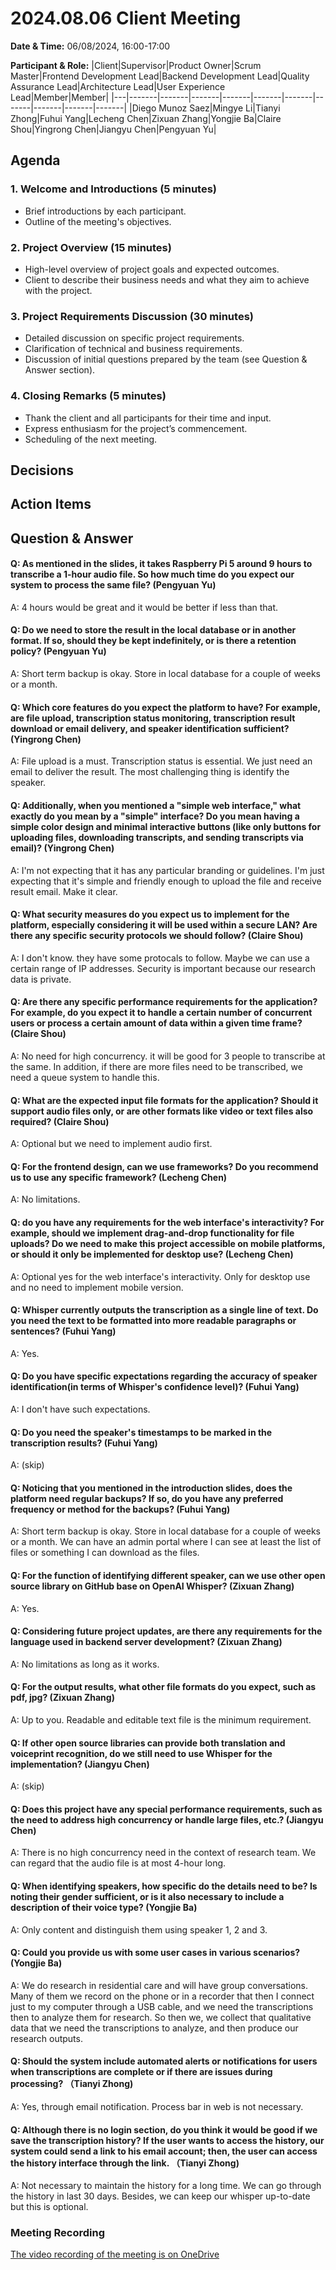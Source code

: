 # 2024.08.06 Client Meeting

**Date & Time:** 06/08/2024, 16:00-17:00

**Participant & Role:**
|Client|Supervisor|Product Owner|Scrum Master|Frontend Development Lead|Backend Development Lead|Quality Assurance Lead|Architecture Lead|User Experience Lead|Member|Member|
|---|-------|-------|-------|-------|-------|-------|-------|-------|-------|-------|
|Diego Munoz Saez|Mingye Li|Tianyi Zhong|Fuhui Yang|Lecheng Chen|Zixuan Zhang|Yongjie Ba|Claire Shou|Yingrong Chen|Jiangyu Chen|Pengyuan Yu|

## Agenda


### 1. **Welcome and Introductions (5 minutes)**
   - Brief introductions by each participant.
   - Outline of the meeting's objectives.

### 2. **Project Overview (15 minutes)**
   - High-level overview of project goals and expected outcomes.
   - Client to describe their business needs and what they aim to achieve with the project.

### 3. **Project Requirements Discussion (30 minutes)**
   - Detailed discussion on specific project requirements.
   - Clarification of technical and business requirements.
   - Discussion of initial questions prepared by the team (see Question & Answer section).

### 4. **Closing Remarks (5 minutes)**
   - Thank the client and all participants for their time and input.
   - Express enthusiasm for the project’s commencement.
   - Scheduling of the next meeting.



## Decisions


## Action Items





## Question & Answer


#### Q: As mentioned in the slides, it takes Raspberry Pi 5 around 9 hours to transcribe a 1-hour audio file. So how much time do you expect our system to process the same file? (Pengyuan Yu)

A: 4 hours would be great and it would be better if less than that.

#### Q: Do we need to store the result in the local database or in another format. If so, should they be kept indefinitely, or is there a retention policy? (Pengyuan Yu)

A: Short term backup is okay. Store in local database for a couple of weeks or a month.

#### Q: Which core features do you expect the platform to have? For example, are file upload, transcription status monitoring, transcription result download or email delivery, and speaker identification sufficient?  (Yingrong Chen)

A: File upload is a must. Transcription status is essential. We just need an email to deliver the result. The most challenging thing is identify the speaker. 

#### Q: Additionally, when you mentioned a "simple web interface," what exactly do you mean by a "simple" interface? Do you mean having a simple color design and minimal interactive buttons (like only buttons for uploading files, downloading transcripts, and sending transcripts via email)? (Yingrong Chen)

A: I'm not expecting that it has any particular branding or guidelines. I'm just expecting that it's simple and friendly enough to upload the file and receive result email. Make it clear.

#### Q: What security measures do you expect us to implement for the platform, especially considering it will be used within a secure LAN? Are there any specific security protocols we should follow? (Claire Shou)

A: I don't know. they have some protocals to follow. Maybe we can use a certain range of IP addresses. Security is important because our research data is private.

#### Q: Are there any specific performance requirements for the application? For example, do you expect it to handle a certain number of concurrent users or process a certain amount of data within a given time frame? (Claire Shou)

A: No need for high concurrency. it will be good for 3 people to transcribe at the same. In addition, if there are more files need to be transcribed, we need a queue system to handle this.

#### Q: What are the expected input file formats for the application? Should it support audio files only, or are other formats like video or text files also required? (Claire Shou)

A: Optional but we need to implement audio first.

#### Q: For the frontend design, can we use frameworks? Do you recommend us to use any specific framework? (Lecheng Chen)

A: No limitations.

#### Q: do you have any requirements for the web interface's interactivity? For example, should we implement drag-and-drop functionality for file uploads? Do we need to make this project accessible on mobile platforms, or should it only be implemented for desktop use? (Lecheng Chen)

A: Optional yes for the web interface's interactivity. Only for desktop use and no need to implement mobile version.

#### Q: Whisper currently outputs the transcription as a single line of text. Do you need the text to be formatted into more readable paragraphs or sentences? (Fuhui Yang)

A: Yes.

#### Q: Do you have specific expectations regarding the accuracy of speaker identification(in terms of Whisper's confidence level)? (Fuhui Yang)

A: I don't have such expectations.

#### Q: Do you need the speaker's timestamps to be marked in the transcription results? (Fuhui Yang)

A: (skip)

#### Q: Noticing that you mentioned in the introduction slides, does the platform need regular backups? If so, do you have any preferred frequency or method for the backups? (Fuhui Yang)

A: Short term backup is okay. Store in local database for a couple of weeks or a month. We can have an admin portal where I can see at least the list of files or something I can download as the files.

#### Q: For the function of identifying different speaker, can we use other open source library on GitHub base on OpenAI Whisper? (Zixuan Zhang)

A: Yes.

#### Q: Considering future project updates, are there any requirements for the language used in backend server development? (Zixuan Zhang)

A: No limitations as long as it works.

#### Q: For the output results, what other file formats do you expect, such as pdf, jpg? (Zixuan Zhang)

A: Up to you. Readable and editable text file is the minimum requirement.

#### Q: If other open source libraries can provide both translation and voiceprint recognition, do we still need to use Whisper for the implementation? (Jiangyu Chen)

A: (skip)

#### Q: Does this project have any special performance requirements, such as the need to address high concurrency or handle large files, etc.? (Jiangyu Chen)

A: There is no high concurrency need in the context of research team. We can regard that the audio file is at most 4-hour long.

#### Q: When identifying speakers, how specific do the details need to be? Is noting their gender sufficient, or is it also necessary to include a description of their voice type? (Yongjie Ba)

A: Only content and distinguish them using speaker 1, 2 and 3.

#### Q: Could you provide us with some user cases in various scenarios? (Yongjie Ba)

A: We do research in residential care and will have group conversations. Many of them we record on the phone or in a recorder that then I connect just to my computer through a USB cable, and we need the transcriptions then to analyze them for research. So then we, we collect that qualitative data that we need the transcriptions to analyze, and then produce our research outputs. 

#### Q: Should the system include automated alerts or notifications for users when transcriptions are complete or if there are issues during processing? （Tianyi Zhong)

A: Yes, through email notification. Process bar in web is not necessary.

#### Q: Although there is no login section, do you think it would be good if we save the transcription history? If the user wants to access the history, our system could send a link to his email account; then, the user can access the history interface through the link. （Tianyi Zhong)

A: Not necessary to maintain the history for a long time. We can go through the history in last 30 days. Besides, we can keep our whisper up-to-date but this is optional.

### Meeting Recording

[The video recording of the meeting is on OneDrive](https://unimelbcloud-my.sharepoint.com/:v:/g/personal/xxxxxx)
